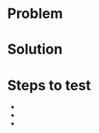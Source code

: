 # Problem
<Describe in few words what is the problem>

# Solution
<Descibre in few words what the pull request solve the problem>

# Steps to test
-
-
-